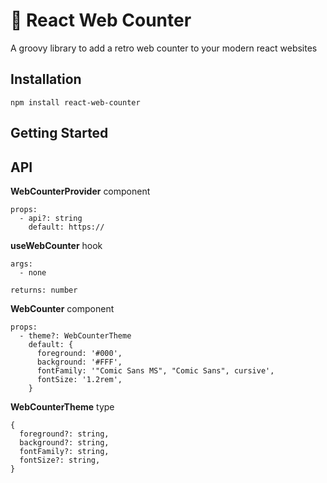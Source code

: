 # 🕺 React Web Counter

A groovy library to add a retro web counter to your modern react websites

## Installation

```
npm install react-web-counter
```

## Getting Started

<!-- TODO -->

## API

**WebCounterProvider**
component

```
props:
  - api?: string
    default: https://
```

**useWebCounter**
hook

```
args:
  - none

returns: number
```

**WebCounter**
component

```
props:
  - theme?: WebCounterTheme
    default: {
      foreground: '#000',
      background: '#FFF',
      fontFamily: '"Comic Sans MS", "Comic Sans", cursive',
      fontSize: '1.2rem',
    }
```

**WebCounterTheme**
type

```
{
  foreground?: string,
  background?: string,
  fontFamily?: string,
  fontSize?: string,
}
```
